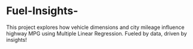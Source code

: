 # Fuel-Insights-
 This project explores how vehicle dimensions and city mileage influence highway MPG using Multiple Linear Regression. Fueled by data, driven by insights!
